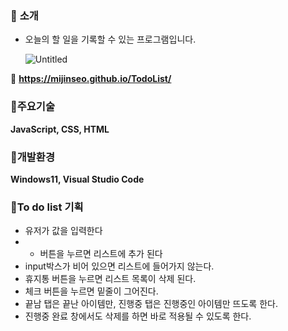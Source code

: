 ### 📝 **소개**

- 오늘의 할 일을 기록할 수 있는 프로그램입니다.
    
    ![Untitled](https://prod-files-secure.s3.us-west-2.amazonaws.com/99623f21-478d-4e63-99bc-0e4f6de54ca0/b2ebe31b-9c7c-4868-b0fa-8adb54bdf0e7/Untitled.png)
    

📌  **https://mijinseo.github.io/TodoList/** 

### 📝주요기술

 **JavaScript, CSS, HTML**

### 📝개발환경

**Windows11, Visual Studio Code**

### 📝To do list **기획**

- 유저가 값을 입력한다
- + 버튼을 누르면 리스트에 추가 된다
- input박스가 비어 있으면 리스트에 들어가지 않는다.
- 휴지통 버튼을 누르면 리스트 목록이 삭제 된다.
- 체크 버튼을 누르면 밑줄이 그어진다.
- 끝남 탭은 끝난 아이템만, 진행중 탭은 진행중인 아이템만 뜨도록 한다.
- 진행중 완료 창에서도 삭제를 하면 바로 적용될 수 있도록 한다.
